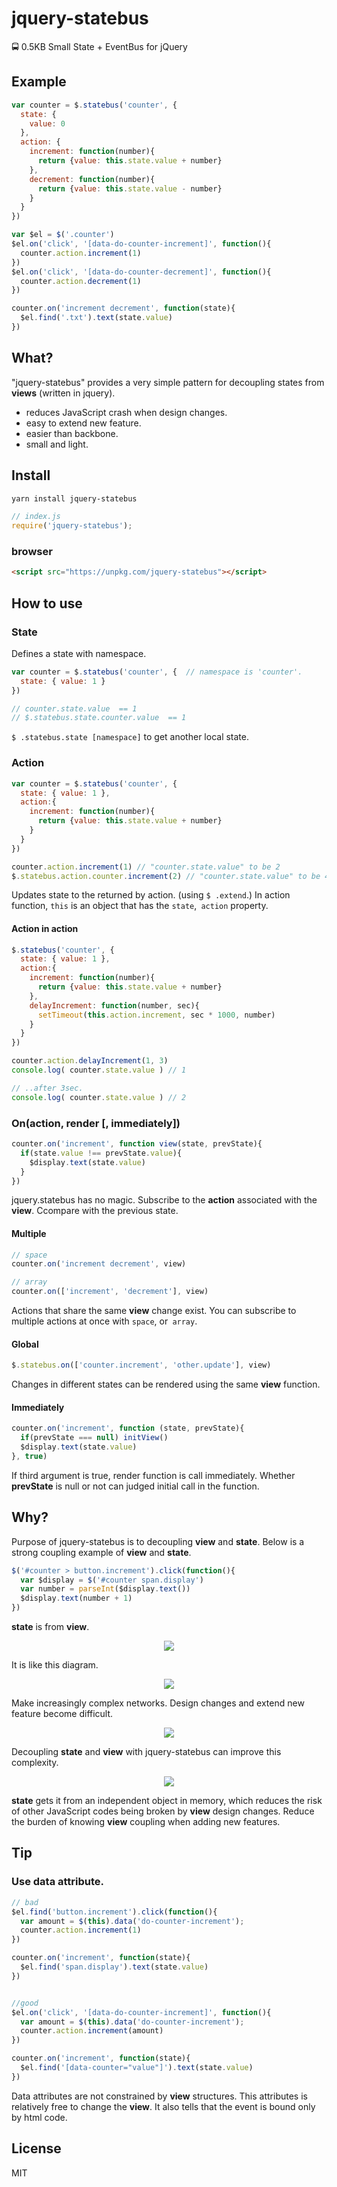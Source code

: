 # jquery-statebus
🚍 0.5KB Small State + EventBus for jQuery

## Example
```js
var counter = $.statebus('counter', {
  state: {
    value: 0
  },
  action: {
    increment: function(number){
      return {value: this.state.value + number}
    },
    decrement: function(number){
      return {value: this.state.value - number}
    }
  }
})

var $el = $('.counter')
$el.on('click', '[data-do-counter-increment]', function(){
  counter.action.increment(1)
})
$el.on('click', '[data-do-counter-decrement]', function(){
  counter.action.decrement(1)
})

counter.on('increment decrement', function(state){
  $el.find('.txt').text(state.value)
})
```

## What?
"jquery-statebus" provides a very simple pattern for decoupling states from **views** (written in jquery).

- reduces JavaScript crash when design changes.
- easy to extend new feature.
- easier than backbone.
- small and light.

## Install
```sh
yarn install jquery-statebus
```
```js
// index.js
require('jquery-statebus');
```
### browser
```html
<script src="https://unpkg.com/jquery-statebus"></script>
```

## How to use
### State
Defines a state with namespace.

```js
var counter = $.statebus('counter', {  // namespace is 'counter'.
  state: { value: 1 }
})

// counter.state.value  == 1
// $.statebus.state.counter.value  == 1
```
`$ .statebus.state [namespace]` to get another local state.

### Action
```js
var counter = $.statebus('counter', { 
  state: { value: 1 },
  action:{
    increment: function(number){
      return {value: this.state.value + number} 
    }
  }
})

counter.action.increment(1) // "counter.state.value" to be 2
$.statebus.action.counter.increment(2) // "counter.state.value" to be 4
```
Updates state to the returned by action. (using `$ .extend`.) In action function, `this` is an object that has the `state`,` action` property.

#### Action in action
```js
$.statebus('counter', { 
  state: { value: 1 },
  action:{
    increment: function(number){
      return {value: this.state.value + number} 
    },
    delayIncrement: function(number, sec){
      setTimeout(this.action.increment, sec * 1000, number)
    }
  }
})

counter.action.delayIncrement(1, 3)
console.log( counter.state.value ) // 1

// ..after 3sec.
console.log( counter.state.value ) // 2
```

### On(action, render [, immediately])
```js
counter.on('increment', function view(state, prevState){
  if(state.value !== prevState.value){
    $display.text(state.value)
  }
})
```
jquery.statebus has no magic. Subscribe to the **action** associated with the **view**. Ccompare with the previous state.

#### Multiple
```js
// space
counter.on('increment decrement', view)

// array
counter.on(['increment', 'decrement'], view)
```
Actions that share the same **view** change exist. You can subscribe to multiple actions at once with `space`, or` array`.

#### Global
```js
$.statebus.on(['counter.increment', 'other.update'], view)
```
Changes in different states can be rendered using the same **view** function.

#### Immediately
```js
counter.on('increment', function (state, prevState){
  if(prevState === null) initView()
  $display.text(state.value)
}, true)
```

If third argument is true, render function is call immediately. Whether **prevState** is null or not can judged initial call in the function.

## Why?
Purpose of jquery-statebus is to decoupling **view** and **state**. Below is a strong coupling example of **view** and **state**.

```js
$('#counter > button.increment').click(function(){
  var $display = $('#counter span.display')
  var number = parseInt($display.text())
  $display.text(number + 1)
})
```
**state** is from **view**.

<p align="center"><img src="./assets/1.png"></p>

It is like this diagram.

<p align="center"><img src="./assets/2.png"></p>

Make increasingly complex networks. Design changes and extend new feature become difficult.

<p align="center"><img src="./assets/3.png"></p>

Decoupling **state** and **view** with jquery-statebus can improve this complexity.

<p align="center"><img src="./assets/4.png"></p>

**state** gets it from an independent object in memory, which reduces the risk of other JavaScript codes being broken by **view** design changes. Reduce the burden of knowing **view** coupling when adding new features.

## Tip
### Use data attribute.
```js
// bad
$el.find('button.increment').click(function(){
  var amount = $(this).data('do-counter-increment');
  counter.action.increment(1)
})

counter.on('increment', function(state){
  $el.find('span.display').text(state.value)
})


//good
$el.on('click', '[data-do-counter-increment]', function(){
  var amount = $(this).data('do-counter-increment');
  counter.action.increment(amount)
})

counter.on('increment', function(state){
  $el.find('[data-counter="value"]').text(state.value)
})
```
Data attributes are not constrained by **view** structures. 
This attributes is relatively free to change the **view**.
It also tells that the event is bound only by html code.

## License
MIT